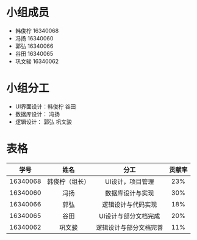 # 小组成员
- 韩俊柠 16340068
- 冯扬 16340060
- 郭弘 16340066
- 谷田 16340065
- 巩文骏 16340062

# 小组分工

- UI界面设计：韩俊柠 谷田
- 数据库设计： 冯扬
- 逻辑设计： 郭弘 巩文骏

# 表格


学号 | 姓名 | 分工 | 贡献率 
:-: | :-: | :-: | :-: 
16340068 | 韩俊柠（组长） | UI设计，项目管理 | 23% 
16340060 | 冯扬| 数据库设计与实现 | 30%  
16340066 | 郭弘 | 逻辑设计与代码实现 | 18% 
16340065 | 谷田| UI设计与部分文档完成 | 20%
16340062 | 巩文骏|  逻辑设计与部分文档完善  | 11%  